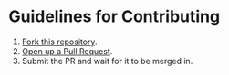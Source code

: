 # Guidelines for Contributing

1. [Fork this repository](https://github.com/vaidehijoshi/better-code-reviews/compare?expand=1#fork-destination-box). 
2. [Open up a Pull Request](https://github.com/vaidehijoshi/better-code-reviews/compare?expand=1).
3. Submit the PR and wait for it to be merged in.
